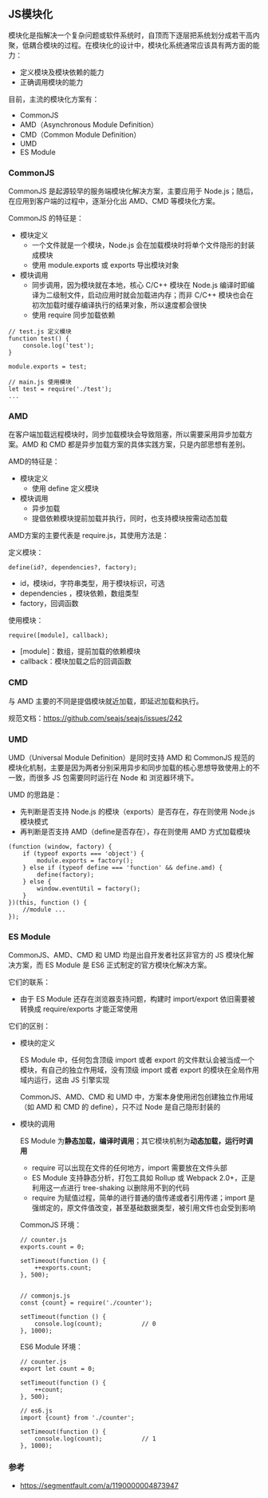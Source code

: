 ## JS模块化

模块化是指解决一个复杂问题或软件系统时，自顶而下逐层把系统划分成若干高内聚，低耦合模块的过程。在模块化的设计中，模块化系统通常应该具有两方面的能力：

* 定义模块及模块依赖的能力
* 正确调用模块的能力

目前，主流的模块化方案有：

* CommonJS
* AMD（Asynchronous Module Definition）
* CMD（Common Module Definition）
* UMD
* ES Module

### CommonJS

CommonJS 是起源较早的服务端模块化解决方案，主要应用于 Node.js；随后，在应用到客户端的过程中，逐渐分化出 AMD、CMD 等模块化方案。

CommonJS 的特征是：

* 模块定义
  * 一个文件就是一个模块，Node.js 会在加载模块时将单个文件隐形的封装成模块
  * 使用 module.exports 或 exports 导出模块对象
* 模块调用
  * 同步调用，因为模块就在本地，核心 C/C++ 模块在 Node.js 编译时即编译为二级制文件，启动应用时就会加载进内存；而非 C/C++ 模块也会在初次加载时缓存编译执行的结果对象，所以速度都会很快
  * 使用 require 同步加载依赖

```
// test.js 定义模块
function test() {
    console.log('test');
}

module.exports = test;

// main.js 使用模块
let test = require('./test');
...
```

### AMD

在客户端加载远程模块时，同步加载模块会导致阻塞，所以需要采用异步加载方案。AMD 和 CMD 都是异步加载方案的具体实践方案，只是内部思想有差别。

AMD的特征是：

* 模块定义
  * 使用 define 定义模块
* 模块调用
  * 异步加载
  * 提倡依赖模块提前加载并执行，同时，也支持模块按需动态加载

AMD方案的主要代表是 require.js，其使用方法是：

定义模块：

```
define(id?, dependencies?, factory);
```

* id，模块id，字符串类型，用于模块标识，可选
* dependencies ，模块依赖，数组类型
* factory，回调函数

使用模块：

```
require([module], callback);
```

* [module]：数组，提前加载的依赖模块
* callback：模块加载之后的回调函数

### CMD

与 AMD 主要的不同是提倡模块就近加载，即延迟加载和执行。

规范文档：https://github.com/seajs/seajs/issues/242

### UMD

UMD（Universal Module Definition）是同时支持 AMD 和 CommonJS 规范的模块化机制，主要是因为两者分别采用异步和同步加载的核心思想导致使用上的不一致，而很多 JS 包需要同时运行在 Node 和 浏览器环境下。

UMD 的思路是：

* 先判断是否支持 Node.js 的模块（exports）是否存在，存在则使用 Node.js 模块模式
* 再判断是否支持 AMD（define是否存在），存在则使用 AMD 方式加载模块

```
(function (window, factory) {
    if (typeof exports === 'object') {
        module.exports = factory();
    } else if (typeof define === 'function' && define.amd) {
        define(factory);
    } else {
        window.eventUtil = factory();
    }
})(this, function () {
    //module ...
});
```

### ES Module

CommonJS、AMD、CMD 和 UMD 均是出自开发者社区非官方的 JS 模块化解决方案，而 ES Module 是 ES6 正式制定的官方模块化解决方案。

它们的联系：

* 由于 ES Module 还存在浏览器支持问题，构建时 import/export 依旧需要被转换成 require/exports 才能正常使用

它们的区别：

* 模块的定义

  ES Module 中，任何包含顶级 import 或者 export 的文件默认会被当成一个模块，有自己的独立作用域，没有顶级 import 或者 export 的模块在全局作用域内运行，这由 JS 引擎实现

  CommonJS、AMD、CMD 和 UMD 中，方案本身使用闭包创建独立作用域（如 AMD 和 CMD 的 define），只不过 Node 是自己隐形封装的

* 模块的调用

  ES Module 为**静态加载，编译时调用**；其它模块机制为**动态加载，运行时调用**

  * require 可以出现在文件的任何地方，import 需要放在文件头部
  * ES Module 支持静态分析，打包工具如 Rollup 或 Webpack 2.0+，正是利用这一点进行 tree-shaking 以删除用不到的代码
  * require 为赋值过程，简单的进行普通的值传递或者引用传递；import 是强绑定的，原文件值改变，甚至基础数据类型，被引用文件也会受到影响

  CommonJS 环境：

  ```
  // counter.js
  exports.count = 0;
  
  setTimeout(function () {
      ++exports.count;
  }, 500);
  
  
  // commonjs.js
  const {count} = require('./counter');
  
  setTimeout(function () {
      console.log(count);			// 0
  }, 1000);
  ```

  ES6 Module 环境：

  ```
  // counter.js
  export let count = 0;
  
  setTimeout(function () {
      ++count;
  }, 500);
  
  // es6.js
  import {count} from './counter';
  
  setTimeout(function () {
      console.log(count);			// 1
  }, 1000);
  ```

### 参考

* https://segmentfault.com/a/1190000004873947

